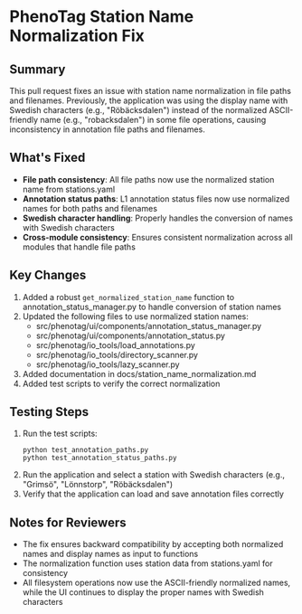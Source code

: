 # PhenoTag Station Name Normalization Fix

## Summary
This pull request fixes an issue with station name normalization in file paths and filenames. Previously, the application was using the display name with Swedish characters (e.g., "Röbäcksdalen") instead of the normalized ASCII-friendly name (e.g., "robacksdalen") in some file operations, causing inconsistency in annotation file paths and filenames.

## What's Fixed
- **File path consistency**: All file paths now use the normalized station name from stations.yaml
- **Annotation status paths**: L1 annotation status files now use normalized names for both paths and filenames
- **Swedish character handling**: Properly handles the conversion of names with Swedish characters
- **Cross-module consistency**: Ensures consistent normalization across all modules that handle file paths

## Key Changes
1. Added a robust `get_normalized_station_name` function to annotation_status_manager.py to handle conversion of station names
2. Updated the following files to use normalized station names:
   - src/phenotag/ui/components/annotation_status_manager.py
   - src/phenotag/ui/components/annotation_status.py
   - src/phenotag/io_tools/load_annotations.py
   - src/phenotag/io_tools/directory_scanner.py
   - src/phenotag/io_tools/lazy_scanner.py
3. Added documentation in docs/station_name_normalization.md
4. Added test scripts to verify the correct normalization

## Testing Steps
1. Run the test scripts:
   ```
   python test_annotation_paths.py
   python test_annotation_status_paths.py
   ```
2. Run the application and select a station with Swedish characters (e.g., "Grimsö", "Lönnstorp", "Röbäcksdalen")
3. Verify that the application can load and save annotation files correctly

## Notes for Reviewers
- The fix ensures backward compatibility by accepting both normalized names and display names as input to functions
- The normalization function uses station data from stations.yaml for consistency
- All filesystem operations now use the ASCII-friendly normalized names, while the UI continues to display the proper names with Swedish characters